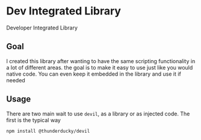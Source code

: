 # Dev Integrated Library
Developer Integrated Library

## Goal
I created this library after wanting to have the
same scripting functionality in a lot of different areas. the goal is to make it easy to use just
like you would native code. You can even keep it
embedded in the library and use it if needed

## Usage
There are two main wait to use `devil`, as a library or as injected code.
The first is the typical way

`npm install @thunderducky/devil`
